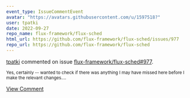 ```yaml
---
event_type: IssueCommentEvent
avatar: "https://avatars.githubusercontent.com/u/1597518?"
user: tpatki
date: 2022-09-27
repo_name: flux-framework/flux-sched
html_url: https://github.com/flux-framework/flux-sched/issues/977
repo_url: https://github.com/flux-framework/flux-sched
---
```


<a href='https://github.com/tpatki' target='_blank'>tpatki</a> commented on issue <a href='https://github.com/flux-framework/flux-sched/issues/977' target='_blank'>flux-framework/flux-sched#977</a>.

<small>Yes, certainly -- wanted to check if there was anything I may have missed here before I make the relevant changes....</small>

<a href='https://github.com/flux-framework/flux-sched/issues/977' target='_blank'>View Comment</a>